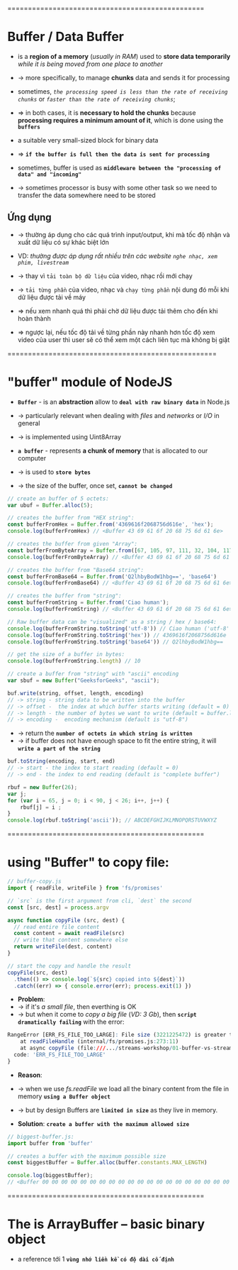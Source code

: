 
================================================
# Buffer / Data Buffer
* is a **region of a memory** (_usually in RAM_) used to **store data temporarily** _while it is being moved from one place to another_
* -> more specifically, to manage **chunks** data and sends it for processing

* sometimes, _`the processing speed is less than the rate of receiving chunks`_ or _`faster than the rate of receiving chunks`_; 
* => in both cases, it is **necessary to hold the chunks** because **processing requires a minimum amount of it**, which is done using the **`buffers`**

* a suitable very small-sized block for binary data
* => **`if the buffer is full then the data is sent for processing`**

* sometimes, buffer is used as **`middleware between the "processing of data" and "incoming"`**
* -> sometimes processor is busy with some other task so we need to transfer the data somewhere need to be stored

## Ứng dụng
* -> thường áp dụng cho các quá trình input/output, khi mà tốc độ nhận và xuất dữ liệu có sự khác biệt lớn

* VD: _thường được áp dụng rất nhiều trên các website `nghe nhạc, xem phim, livestream`_
* -> thay vì `tải toàn bộ dữ liệu` của video, nhạc rồi mới chạy
* -> `tải từng phần` của video, nhạc và `chạy từng phần` nội dung đó mỗi khi dữ liệu được tải về máy
* => nếu xem nhanh quá thì phải chờ dữ liệu được tải thêm cho đến khi hoàn thành
* => ngược lại, nếu tốc độ tải về từng phần này nhanh hơn tốc độ xem video của user thì user sẽ có thể xem một cách liên tục mà không bị giật

===================================================
# "buffer" module of NodeJS
* **`Buffer`** - is an **abstraction** allow to **`deal with raw binary data`** in Node.js
* -> particularly relevant when dealing with _files_ and _networks_ or _I/O_ in general
* -> is implemented using Uint8Array

* **`a buffer`** - represents **a chunk of memory** that is allocated to our computer
* -> is used to **`store bytes`**
* -> the size of the buffer, once set, **`cannot be changed`**

```js - "Khởi tạo" buffer
// create an buffer of 5 octets:
var ubuf = Buffer.alloc(5); 

// creates the buffer from "HEX string":
const bufferFromHex = Buffer.from('4369616f2068756d616e', 'hex');
console.log(bufferFromHex) // <Buffer 43 69 61 6f 20 68 75 6d 61 6e>

// creates the buffer from given "Array":
const bufferFromByteArray = Buffer.from([67, 105, 97, 111, 32, 104, 117, 109, 97, 110]);
console.log(bufferFromByteArray) // <Buffer 43 69 61 6f 20 68 75 6d 61 6e>

// creates the buffer from "Base64 string":
const bufferFromBase64 = Buffer.from('Q2lhbyBodW1hbg==', 'base64')
console.log(bufferFromBase64) // <Buffer 43 69 61 6f 20 68 75 6d 61 6e>

// creates the buffer from "string":
const bufferFromString = Buffer.from('Ciao human');
console.log(bufferFromString) // <Buffer 43 69 61 6f 20 68 75 6d 61 6e>

// Raw buffer data can be "visualized" as a string / hex / base64:
console.log(bufferFromString.toString('utf-8')) // Ciao human ('utf-8' is the default)
console.log(bufferFromString.toString('hex')) // 4369616f2068756d616e
console.log(bufferFromString.toString('base64')) // Q2lhbyBodW1hbg==

// get the size of a buffer in bytes:
console.log(bufferFromString.length) // 10

// create a buffer from "string" with "ascii" encoding
var sbuf = new Buffer("GeeksforGeeks", "ascii");
```

```js - "write data" into a node buffer
buf.write(string, offset, length, encoding)
// -> string - string data to be written into the buffer
// -> offset -  the index at which buffer starts writing (default = 0)
// -> length - the number of bytes we want to write (default = buffer.length)
// -> encoding -  encoding mechanism (default is "utf-8")
```
* -> return the **`number of octets in which string is written`**
* -> if buffer does not have enough space to fit the entire string, it will **`write a part of the string`**

```js - "read data" from a node buffer
buf.toString(encoding, start, end)
// -> start - the index to start reading (default = 0)
// -> end - the index to end reading (default is "complete buffer")

rbuf = new Buffer(26); 
var j; 
for (var i = 65, j = 0; i < 90, j < 26; i++, j++) {  
    rbuf[j] = i ;  
}  
console.log(rbuf.toString('ascii')); // ABCDEFGHIJKLMNOPQRSTUVWXYZ      
```

================================================
# using "Buffer" to copy file:

```js - a Node.js script to copy a file from one place to another
// buffer-copy.js
import { readFile, writeFile } from 'fs/promises'

// `src` is the first argument from cli, `dest` the second
const [src, dest] = process.argv

async function copyFile (src, dest) {
  // read entire file content
  const content = await readFile(src)
  // write that content somewhere else
  return writeFile(dest, content)
}

// start the copy and handle the result
copyFile(src, dest)
  .then(() => console.log(`${src} copied into ${dest}`))
  .catch((err) => { console.error(err); process.exit(1) })
```

* **Problem**:
* -> if it's _a small file_, then everthing is OK
* -> but when it come to _copy a big file_ (_VD: 3 Gb_), then **`script dramatically failing`** with the error:
```r
RangeError [ERR_FS_FILE_TOO_LARGE]: File size (3221225472) is greater than 2 GB
    at readFileHandle (internal/fs/promises.js:273:11)
    at async copyFile (file:///.../streams-workshop/01-buffer-vs-stream/buffer-copy.js:8:19) {
  code: 'ERR_FS_FILE_TOO_LARGE'
}
```

* **Reason**:
* -> when we use _fs.readFile_ we load all the binary content from the file in memory **`using a Buffer object`** 
* -> but by design Buffers are **`limited in size`** as they live in memory.

* **Solution**: **`create a buffer with the maximum allowed size`**
```js - Careful, this will allocate a few GBs of memory!
// biggest-buffer.js:
import buffer from 'buffer'

// creates a buffer with the maximum possible size
const biggestBuffer = Buffer.alloc(buffer.constants.MAX_LENGTH) 

console.log(biggestBuffer);
// <Buffer 00 00 00 00 00 00 00 00 00 00 00 00 00 00 00 00 00 00 00 00 00 00 00 00 00 00 00 00 00 00 00 00 00 00 00 00 00 00 00 00 00 00 00 00 00 00 00 00 00 00 ... 4294967245 more bytes>
```

================================================
# The  is ArrayBuffer – basic binary object 
* a reference tới 1 **`vùng nhớ liền kề có độ dài cố định`**